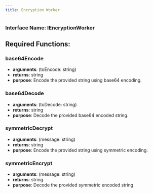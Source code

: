 ```yaml
---
title: Encryption Worker
---
```


### Interface Name: IEncryptionWorker

## Required Functions:

### base64Encode

-   <strong>arguments</strong>: (toEncode: string)
-   <strong>returns</strong>: string
-   <strong>purpose</strong>: Encode the provided string using base64 encoding.

### base64Decode

-   <strong>arguments</strong>: (toDecode: string)
-   <strong>returns</strong>: string
-   <strong>purpose</strong>: Decode the provided base64 encoded string.

### symmetricDecrypt

-   <strong>arguments</strong>: (message: string)
-   <strong>returns</strong>: string
-   <strong>purpose</strong>: Encode the provided string using symmetric encoding.

### symmetricEncrypt

-   <strong>arguments</strong>: (message: string)
-   <strong>returns</strong>: string
-   <strong>purpose</strong>: Decode the provided symmetric encoded string.
